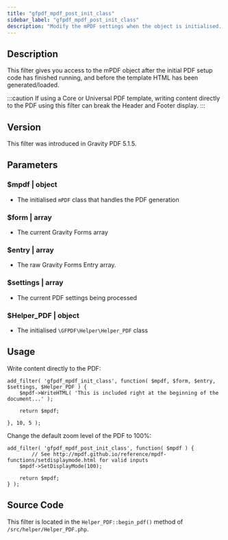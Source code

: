 ```yaml
---
title: "gfpdf_mpdf_post_init_class"
sidebar_label: "gfpdf_mpdf_post_init_class"
description: "Modify the mPDF settings when the object is initialised. Use this filter to change the default configuration settings for mPDF."
---
```


## Description 

This filter gives you access to the mPDF object after the initial PDF setup code has finished running, and before the template HTML has been generated/loaded.

:::caution
If using a Core or Universal PDF template, writing content directly to the PDF using this filter can break the Header and Footer display.
:::

## Version 

This filter was introduced in Gravity PDF 5.1.5.

## Parameters 

### $mpdf | object
*  The initialised `mPDF` class that handles the PDF generation

### $form | array
*  The current Gravity Forms array

### $entry | array 
*  The raw Gravity Forms Entry array.

### $settings | array
*  The current PDF settings being processed

### $Helper_PDF | object
*  The initialised `\GFPDF\Helper\Helper_PDF` class

## Usage 

Write content directly to the PDF:

``` 
add_filter( 'gfpdf_mpdf_init_class', function( $mpdf, $form, $entry, $settings, $Helper_PDF ) {
    $mpdf->WriteHTML( 'This is included right at the beginning of the document...' );

	return $mpdf;

}, 10, 5 );
```

Change the default zoom level of the PDF to 100%:

```
add_filter( 'gfpdf_mpdf_post_init_class', function( $mpdf ) {
        // See http://mpdf.github.io/reference/mpdf-functions/setdisplaymode.html for valid inputs
	$mpdf->SetDisplayMode(100);

	return $mpdf;
} );
```

## Source Code 

This filter is located in the `Helper_PDF::begin_pdf()` method of `/src/helper/Helper_PDF.php`.
